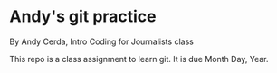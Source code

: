 # Andy's git practice

By Andy Cerda, Intro Coding for Journalists class

This repo is a class assignment to learn git. It is due Month Day, Year.